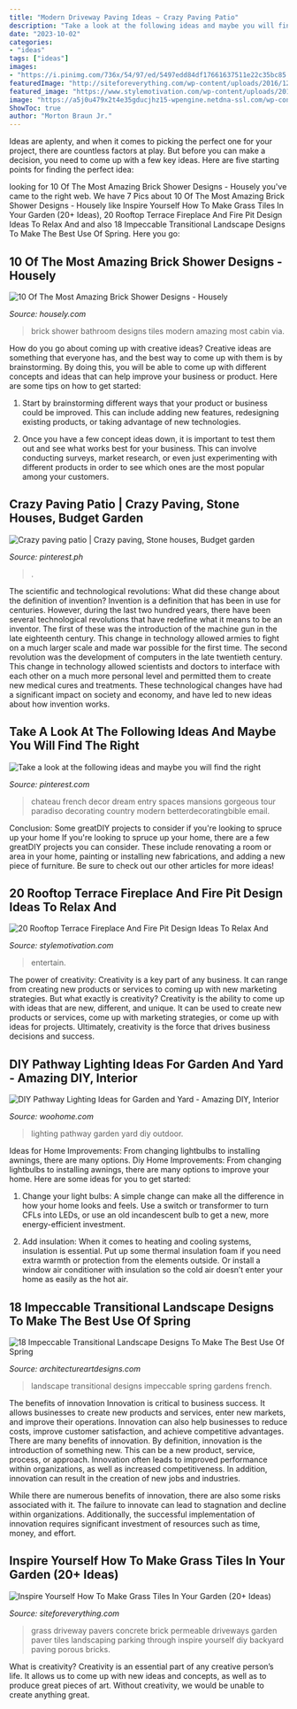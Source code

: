 ```yaml
---
title: "Modern Driveway Paving Ideas ~ Crazy Paving Patio"
description: "Take a look at the following ideas and maybe you will find the right"
date: "2023-10-02"
categories:
- "ideas"
tags: ["ideas"]
images:
- "https://i.pinimg.com/736x/54/97/ed/5497edd84df17661637511e22c35bc85.jpg"
featuredImage: "http://siteforeverything.com/wp-content/uploads/2016/12/GrassTiles-11.jpg"
featured_image: "https://www.stylemotivation.com/wp-content/uploads/2015/11/rooftop-fireplace-4-620x413.jpg"
image: "https://a5j0u479x2t4e35gducjhz15-wpengine.netdna-ssl.com/wp-content/uploads/2017/04/Chich-bathroom-with-modern-shower-cabin-and-white-brick-tiles-1.jpg"
ShowToc: true
author: "Morton Braun Jr."
---
```



Ideas are aplenty, and when it comes to picking the perfect one for your project, there are countless factors at play. But before you can make a decision, you need to come up with a few key ideas. Here are five starting points for finding the perfect idea:

	

		
looking for 10 Of The Most Amazing Brick Shower Designs - Housely you've came to the right web. We have 7 Pics about 10 Of The Most Amazing Brick Shower Designs - Housely like Inspire Yourself How To Make Grass Tiles In Your Garden (20+ Ideas), 20 Rooftop Terrace Fireplace And Fire Pit Design Ideas To Relax And and also 18 Impeccable Transitional Landscape Designs To Make The Best Use Of Spring. Here you go:
		
    
## 10 Of The Most Amazing Brick Shower Designs - Housely

<img loading=lazy src="https://a5j0u479x2t4e35gducjhz15-wpengine.netdna-ssl.com/wp-content/uploads/2017/04/Chich-bathroom-with-modern-shower-cabin-and-white-brick-tiles-1.jpg" onerror="this.onerror=null;this.src='https://tse1.mm.bing.net/th?id=OIP.HJexXGtIdnaRimHcDTLungHaLH&amp;pid=15.1';" alt="10 Of The Most Amazing Brick Shower Designs - Housely">

_Source: housely.com_

>brick shower bathroom designs tiles modern amazing most cabin via. 

	

How do you go about coming up with creative ideas?
Creative ideas are something that everyone has, and the best way to come up with them is by brainstorming. By doing this, you will be able to come up with different concepts and ideas that can help improve your business or product. Here are some tips on how to get started:
1. Start by brainstorming different ways that your product or business could be improved. This can include adding new features, redesigning existing products, or taking advantage of new technologies.

2. Once you have a few concept ideas down, it is important to test them out and see what works best for your business. This can involve conducting surveys, market research, or even just experimenting with different products in order to see which ones are the most popular among your customers.


    
## Crazy Paving Patio | Crazy Paving, Stone Houses, Budget Garden

<img loading=lazy src="https://i.pinimg.com/736x/54/97/ed/5497edd84df17661637511e22c35bc85.jpg" onerror="this.onerror=null;this.src='https://tse2.mm.bing.net/th?id=OIP._gv0gAe3HksiIwZrzJ81ogHaJ3&amp;pid=15.1';" alt="Crazy paving patio | Crazy paving, Stone houses, Budget garden">

_Source: pinterest.ph_

>. 

	

The scientific and technological revolutions: What did these change about the definition of invention?
Invention is a definition that has been in use for centuries. However, during the last two hundred years, there have been several technological revolutions that have redefine what it means to be an inventor. The first of these was the introduction of the machine gun in the late eighteenth century. This change in technology allowed armies to fight on a much larger scale and made war possible for the first time. The second revolution was the development of computers in the late twentieth century. This change in technology allowed scientists and doctors to interface with each other on a much more personal level and permitted them to create new medical cures and treatments. These technological changes have had a significant impact on society and economy, and have led to new ideas about how invention works.

    
## Take A Look At The Following Ideas And Maybe You Will Find The Right

<img loading=lazy src="https://i.pinimg.com/736x/be/70/99/be70996392c0d020b1d79a3e540cb013--french-chateau-decor-le-chateau.jpg" onerror="this.onerror=null;this.src='https://tse2.mm.bing.net/th?id=OIP._ZGa4WWLNo6DAPzCLi6ORwHaJE&amp;pid=15.1';" alt="Take a look at the following ideas and maybe you will find the right">

_Source: pinterest.com_

>chateau french decor dream entry spaces mansions gorgeous tour paradiso decorating country modern betterdecoratingbible email. 

	

Conclusion: Some greatDIY projects to consider if you're looking to spruce up your home
If you're looking to spruce up your home, there are a few greatDIY projects you can consider. These include renovating a room or area in your home, painting or installing new fabrications, and adding a new piece of furniture. Be sure to check out our other articles for more ideas!

    
## 20 Rooftop Terrace Fireplace And Fire Pit Design Ideas To Relax And

<img loading=lazy src="https://www.stylemotivation.com/wp-content/uploads/2015/11/rooftop-fireplace-4-620x413.jpg" onerror="this.onerror=null;this.src='https://tse1.mm.bing.net/th?id=OIP.iV44KU9GpLu24Hvv_BCQzQHaE7&amp;pid=15.1';" alt="20 Rooftop Terrace Fireplace And Fire Pit Design Ideas To Relax And">

_Source: stylemotivation.com_

>entertain. 

	

The power of creativity:
Creativity is a key part of any business. It can range from creating new products or services to coming up with new marketing strategies. But what exactly is creativity?
Creativity is the ability to come up with ideas that are new, different, and unique. It can be used to create new products or services, come up with marketing strategies, or come up with ideas for projects. Ultimately, creativity is the force that drives business decisions and success.

    
## DIY Pathway Lighting Ideas For Garden And Yard - Amazing DIY, Interior

<img loading=lazy src="http://www.woohome.com/wp-content/uploads/2017/06/lighting-ideas-for-pathway-14.jpg" onerror="this.onerror=null;this.src='https://tse2.mm.bing.net/th?id=OIP.r7a3ifWfcvWCXl_lqE-VMwHaL1&amp;pid=15.1';" alt="DIY Pathway Lighting Ideas for Garden and Yard - Amazing DIY, Interior">

_Source: woohome.com_

>lighting pathway garden yard diy outdoor. 

	

Ideas for Home Improvements: From changing lightbulbs to installing awnings, there are many options.
Diy Home Improvements: From changing lightbulbs to installing awnings, there are many options to improve your home. Here are some ideas for you to get started: 
1. Change your light bulbs: A simple change can make all the difference in how your home looks and feels. Use a switch or transformer to turn CFLs into LEDs, or use an old incandescent bulb to get a new, more energy-efficient investment. 

2. Add insulation: When it comes to heating and cooling systems, insulation is essential. Put up some thermal insulation foam if you need extra warmth or protection from the elements outside. Or install a window air conditioner with insulation so the cold air doesn’t enter your home as easily as the hot air. 


    
## 18 Impeccable Transitional Landscape Designs To Make The Best Use Of Spring

<img loading=lazy src="https://www.architectureartdesigns.com/wp-content/uploads/2015/04/18-Impeccable-Transitional-Landscape-Designs-To-Make-The-Best-Use-Of-Spring-1-630x945.jpg" onerror="this.onerror=null;this.src='https://tse4.mm.bing.net/th?id=OIP.bjRgre5yP6QILpSyPCayEQHaLH&amp;pid=15.1';" alt="18 Impeccable Transitional Landscape Designs To Make The Best Use Of Spring">

_Source: architectureartdesigns.com_

>landscape transitional designs impeccable spring gardens french. 

	

The benefits of innovation
Innovation is critical to business success. It allows businesses to create new products and services, enter new markets, and improve their operations. Innovation can also help businesses to reduce costs, improve customer satisfaction, and achieve competitive advantages.
There are many benefits of innovation. By definition, innovation is the introduction of something new. This can be a new product, service, process, or approach. Innovation often leads to improved performance within organizations, as well as increased competitiveness. In addition, innovation can result in the creation of new jobs and industries.

While there are numerous benefits of innovation, there are also some risks associated with it. The failure to innovate can lead to stagnation and decline within organizations. Additionally, the successful implementation of innovation requires significant investment of resources such as time, money, and effort.

    
## Inspire Yourself How To Make Grass Tiles In Your Garden (20+ Ideas)

<img loading=lazy src="http://siteforeverything.com/wp-content/uploads/2016/12/GrassTiles-11.jpg" onerror="this.onerror=null;this.src='https://tse1.mm.bing.net/th?id=OIP.G-i20DEZWTumK4WscoLQDgHaHa&amp;pid=15.1';" alt="Inspire Yourself How To Make Grass Tiles In Your Garden (20+ Ideas)">

_Source: siteforeverything.com_

>grass driveway pavers concrete brick permeable driveways garden paver tiles landscaping parking through inspire yourself diy backyard paving porous bricks. 

	

What is creativity?
Creativity is an essential part of any creative person’s life. It allows us to come up with new ideas and concepts, as well as to produce great pieces of art. Without creativity, we would be unable to create anything great.

